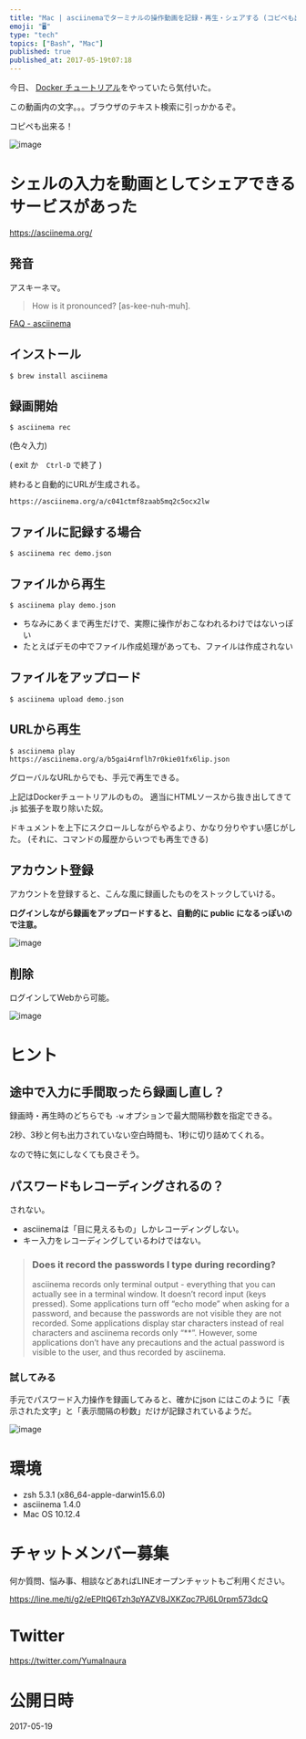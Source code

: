 ```yaml
---
title: "Mac | asciinemaでターミナルの操作動画を記録・再生・シェアする (コピペも出来る)"
emoji: "🖥"
type: "tech"
topics: ["Bash", "Mac"]
published: true
published_at: 2017-05-19t07:18
---
```


今日、 [Docker チュートリアル](https://docs.docker.com/get-started/part3/#recap-and-cheat-sheet-optional)をやっていたら気付いた。


この動画内の文字。。。ブラウザのテキスト検索に引っかかるぞ。

コピペも出来る！

![image](https://qiita-image-store.s3.amazonaws.com/0/89618/611b8de2-cb09-6055-6dd9-11a0a5050a9b.png)

# シェルの入力を動画としてシェアできるサービスがあった

https://asciinema.org/

## 発音

アスキーネマ。

>How is it pronounced?
>[as-kee-nuh-muh].

[FAQ - asciinema](https://asciinema.org/docs/faq)

## インストール

`$ brew install asciinema`


## 録画開始

`$ asciinema rec`

(色々入力)

( exit か　`Ctrl-D` で終了 )

終わると自動的にURLが生成される。

`https://asciinema.org/a/c041ctmf8zaab5mq2c5ocx2lw`


## ファイルに記録する場合

`$ asciinema rec demo.json`

## ファイルから再生

`$ asciinema play demo.json`

- ちなみにあくまで再生だけで、実際に操作がおこなわれるわけではないっぽい
- たとえばデモの中でファイル作成処理があっても、ファイルは作成されない

## ファイルをアップロード

`$ asciinema upload demo.json`

## URLから再生

`$ asciinema play https://asciinema.org/a/b5gai4rnflh7r0kie01fx6lip.json`

グローバルなURLからでも、手元で再生できる。

上記はDockerチュートリアルのもの。
適当にHTMLソースから抜き出してきて .js 拡張子を取り除いた奴。

ドキュメントを上下にスクロールしながらやるより、かなり分りやすい感じがした。
(それに、コマンドの履歴からいつでも再生できる)

## アカウント登録

アカウントを登録すると、こんな風に録画したものをストックしていける。

**ログインしながら録画をアップロードすると、自動的に public になるっぽいので注意。**

![image](https://qiita-image-store.s3.amazonaws.com/0/89618/b387cba8-e04b-8d07-6ea1-29ea4116888e.png)

## 削除　

ログインしてWebから可能。

![image](https://qiita-image-store.s3.amazonaws.com/0/89618/ac89aa68-2d04-c5c2-c42c-49f70c46208f.png)


# ヒント

## 途中で入力に手間取ったら録画し直し？

録画時・再生時のどちらでも `-w` オプションで最大間隔秒数を指定できる。

2秒、3秒と何も出力されていない空白時間も、1秒に切り詰めてくれる。

なので特に気にしなくても良さそう。

## パスワードもレコーディングされるの？

されない。

- asciinemaは「目に見えるもの」しかレコーディングしない。
- キー入力をレコーディングしているわけではない。

> ### Does it record the passwords I type during recording?
>asciinema records only terminal output - everything that you can actually see in a terminal window. It doesn’t record input (keys pressed). Some applications turn off “echo mode” when asking for a password, and because the passwords are not visible they are not recorded. Some applications display star characters instead of real characters and asciinema records only “**”. However, some applications don’t have any precautions and the actual password is visible to the user, and thus recorded by asciinema.

### 試してみる

手元でパスワード入力操作を録画してみると、確かにjson にはこのように「表示された文字」と「表示間隔の秒数」だけが記録されているようだ。

![image](https://qiita-image-store.s3.amazonaws.com/0/89618/2120cd91-4242-d48f-60a6-a2f66e35449a.png)



# 環境

- zsh 5.3.1 (x86_64-apple-darwin15.6.0)
- asciinema 1.4.0
- Mac OS 10.12.4










<!-- Update From Qiita API -->

# チャットメンバー募集


何か質問、悩み事、相談などあればLINEオープンチャットもご利用ください。

https://line.me/ti/g2/eEPltQ6Tzh3pYAZV8JXKZqc7PJ6L0rpm573dcQ





# Twitter


https://twitter.com/YumaInaura


<!-- Update From Qiita API -->



# 公開日時

2017-05-19
